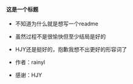 #### 这是一个标题
* 不知道为什么就是想写一个readme
* 虽然过程不是很愉快但至少结局是好的
* HJY还是挺好的，抱歉我想不出更好的形容词了

* 作者：rainyl
* 感谢：HJY
